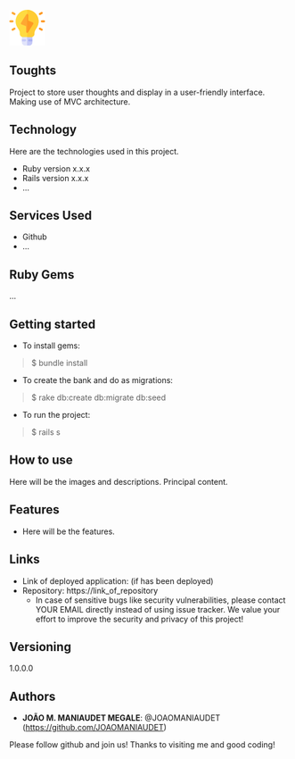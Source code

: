 
![Logo of the project](https://raw.githubusercontent.com/joaomaniaudet/Toughts/main/public/readme_images/logo.png)
 
## Toughts
 
Project to store user thoughts and display in a user-friendly interface. Making use of MVC architecture.
 
 
## Technology 
 
Here are the technologies used in this project.
 
* Ruby version  x.x.x
* Rails version x.x.x
* ...
 
 
## Services Used
 
* Github
* ...
 
 
## Ruby Gems
...
 
## Getting started
 
* To install gems:
>    $ bundle install
* To create the bank and do as migrations:
>    $ rake db:create db:migrate db:seed
* To run the project:
>    $ rails s
 
## How to use
 
Here will be the images and descriptions. Principal content.
 
 
## Features
 
  - Here will be the features.
 
 
## Links
 
  - Link of deployed application: (if has been deployed)
  - Repository: https://link_of_repository
    - In case of sensitive bugs like security vulnerabilities, please contact
      YOUR EMAIL directly instead of using issue tracker. We value your effort
      to improve the security and privacy of this project!
 
 
## Versioning
 
1.0.0.0
 
 
## Authors
 

* **JOÃO M. MANIAUDET MEGALE**: @JOAOMANIAUDET (https://github.com/JOAOMANIAUDET)
 
 
Please follow github and join us!
Thanks to visiting me and good coding!
